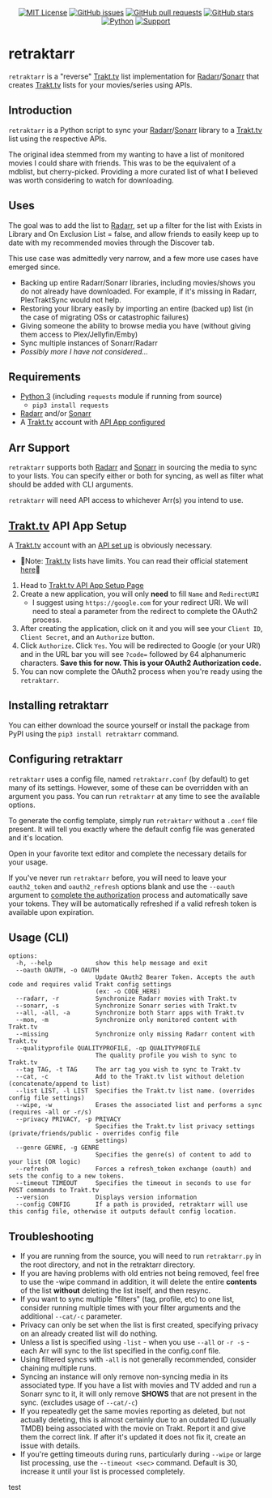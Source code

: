 <div align="center">

[![MIT License](https://img.shields.io/badge/license-MIT-blue.svg)](https://opensource.org/licenses/MIT)
[![GitHub issues](https://img.shields.io/github/issues/zakkarry/retraktarr.svg)](https://github.com/zakkarry/retraktarr/issues)
[![GitHub pull requests](https://img.shields.io/github/issues-pr/zakkarry/retraktarr.svg)](https://github.com/zakkarry/retraktarr/pulls)
[![GitHub stars](https://img.shields.io/github/stars/zakkarry/retraktarr.svg)](https://github.com/zakkarry/retraktarr/stargazers)
[![Python](https://img.shields.io/badge/python-3.11-blue.svg)](https://www.python.org/downloads/)
[![Support](https://img.shields.io/badge/buy%20me-coffee-brown)](https://tip.ary.dev)

</div>

# retraktarr

`retraktarr` is a "reverse" [Trakt.tv](https://www.trakt.tv) list implementation for [Radarr](https://radarr.video)/[Sonarr](https://sonarr.tv) that creates [Trakt.tv](https://www.trakt.tv) lists for your movies/series using APIs.

## Introduction

`retraktarr` is a Python script to sync your [Radarr](https://radarr.video)/[Sonarr](https://sonarr.tv) library to a [Trakt.tv](https://www.trakt.tv) list using the respective APIs.

The original idea stemmed from my wanting to have a list of monitored movies I could share with friends. This was to be the equivalent of a mdblist, but cherry-picked. Providing a more curated list of what **I** believed was worth considering to watch for downloading.

## Uses

The goal was to add the list to [Radarr](https://radarr.video), set up a filter for the list with Exists in Library and On Exclusion List = false, and allow friends to easily keep up to date with my recommended movies through the Discover tab.

This use case was admittedly very narrow, and a few more use cases have emerged since.

-   Backing up entire Radarr/Sonarr libraries, including movies/shows you do not already have downloaded. For example, if it's missing in Radarr, PlexTraktSync would not help.
-   Restoring your library easily by importing an entire (backed up) list (in the case of migrating OSs or catastrophic failures)
-   Giving someone the ability to browse media you have (without giving them access to Plex/Jellyfin/Emby)
-   Sync multiple instances of Sonarr/Radarr
-   _Possibly more I have not considered..._

## Requirements

-   [Python 3](https://www.python.org/downloads/) (including `requests` module if running from source)
    -   `pip3 install requests`
-   [Radarr](https://radarr.video) and/or [Sonarr](https://sonarr.tv)
-   A [Trakt.tv](https://www.trakt.tv) account with [API App configured](#trakttv-api-app-setup)

## Arr Support

`retraktarr` supports both [Radarr](https://radarr.video) and [Sonarr](https://sonarr.tv) in sourcing the media to sync to your lists. You can specify either or both for syncing, as well as filter what should be added with CLI arguments.

`retraktarr` will need API access to whichever Arr(s) you intend to use.

## [Trakt.tv](https://www.trakt.tv) API App Setup

A [Trakt.tv](https://www.trakt.tv) account with an [API set up](#trakttv-api-app-setup) is obviously necessary.

-   🚨Note: [Trakt.tv](https://www.trakt.tv) lists have limits. You can read their official statement [here](https://twitter.com/trakt/status/1536751362943332352/photo/1)🚨

1. Head to [Trakt.tv API App Setup Page](https://trakt.tv/oauth/applications)
2. Create a new application, you will only **need** to fill `Name` and `RedirectURI`
    - I suggest using `https://google.com` for your redirect URI. We will need to steal a parameter from the redirect to complete the OAuth2 process.
3. After creating the application, click on it and you will see your `Client ID`, `Client Secret`, and an `Authorize` button.
4. Click `Authorize`. Click `Yes`. You will be redirected to Google (or your URI) and in the URL bar you will see `?code=` followed by 64 alphanumeric characters. **Save this for now. This is your OAuth2 Authorization code.**
5. You can now complete the OAuth2 process when you're ready using the `retraktarr`.

## Installing retraktarr

You can either download the source yourself or install the package from PyPI using the `pip3 install retraktarr` command.

## Configuring retraktarr

`retraktarr` uses a config file, named `retraktarr.conf` (by default) to get many of its settings. However, some of these can be overridden with an argument you pass. You can run `retraktarr` at any time to see the available options.

To generate the config template, simply run `retraktarr` without a `.conf` file present. It will tell you exactly where the default config file was generated and it's location.

Open in your favorite text editor and complete the necessary details for your usage.

If you've never run `retraktarr` before, you will need to leave your `oauth2_token` and `oauth2_refresh` options blank and use the `--oauth` argument to [complete the authorization](#trakttv-api-app-setup) process and automatically save your tokens. They will be automatically refreshed if a valid refresh token is available upon expiration.

## Usage (CLI)

```shell
options:
  -h, --help            show this help message and exit
  --oauth OAUTH, -o OAUTH
                        Update OAuth2 Bearer Token. Accepts the auth code and requires valid Trakt config settings
                        (ex: -o CODE_HERE)
  --radarr, -r          Synchronize Radarr movies with Trakt.tv
  --sonarr, -s          Synchronize Sonarr series with Trakt.tv
  --all, -all, -a       Synchronize both Starr apps with Trakt.tv
  --mon, -m             Synchronize only monitored content with Trakt.tv
  --missing             Synchronize only missing Radarr content with Trakt.tv
  --qualityprofile QUALITYPROFILE, -qp QUALITYPROFILE
                        The quality profile you wish to sync to Trakt.tv
  --tag TAG, -t TAG     The arr tag you wish to sync to Trakt.tv
  --cat, -c             Add to the Trakt.tv list without deletion (concatenate/append to list)
  --list LIST, -l LIST  Specifies the Trakt.tv list name. (overrides config file settings)
  --wipe, -w            Erases the associated list and performs a sync (requires -all or -r/s)
  --privacy PRIVACY, -p PRIVACY
                        Specifies the Trakt.tv list privacy settings (private/friends/public - overrides config file
                        settings)
  --genre GENRE, -g GENRE
                        Specifies the genre(s) of content to add to your list (OR logic)
  --refresh             Forces a refresh_token exchange (oauth) and sets the config to a new tokens.
  --timeout TIMEOUT     Specifies the timeout in seconds to use for POST commands to Trakt.tv
  --version             Displays version information
  --config CONFIG       If a path is provided, retraktarr will use this config file, otherwise it outputs default config location.
```

## Troubleshooting

-   If you are running from the source, you will need to run `retraktarr.py` in the root directory, and not in the retraktarr directory.
-   If you are having problems with old entries not being removed, feel free to use the -wipe command in addition, it will delete the entire **contents** of the list **without** deleting the list itself, and then resync.
-   If you want to sync multiple "filters" (tag, profile, etc) to one list, consider running multiple times with your filter arguments and the additional `--cat/-c` parameter.
-   Privacy can only be set when the list is first created, specifying privacy on an already created list will do nothing.
-   Unless a list is specified using `-list` - when you use `--all` or `-r -s` - each Arr will sync to the list specified in the config.conf file.
-   Using filtered syncs with `-all` is not generally recommended, consider chaining multiple runs.
-   Syncing an instance will only remove non-syncing media in its associated type. If you have a list with movies and TV added and run a Sonarr sync to it, it will only remove **SHOWS** that are not present in the sync. (excludes usage of `--cat/-c`)
-   If you repeatedly get the same movies reporting as deleted, but not actually deleting, this is almost certainly due to an outdated ID (usually TMDB) being associated with the movie on Trakt. Report it and give them the correct link. If after it's updated it does not fix it, create an issue with details.
-   If you're getting timeouts during runs, particularly during `--wipe` or large list processing, use the `--timeout <sec>` command. Default is 30, increase it until your list is processed completely.

test
